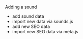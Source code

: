 Adding a sound

- add sound data
- import new data via sounds.js
- add new SEO data
- import new SEO data via meta.js

